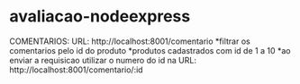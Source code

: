 # avaliacao-nodeexpress

COMENTARIOS:
URL: http://localhost:8001/comentario
*filtrar os comentarios pelo id do produto
*produtos cadastrados com id de 1 a 10
*ao enviar a requisicao utilizar o numero do id na URL: http://localhost:8001/comentario/:id
